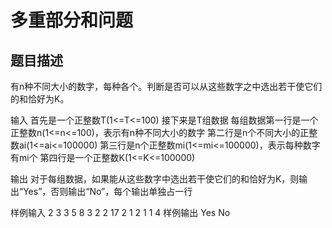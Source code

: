 # 多重部分和问题

## 题目描述

有n种不同大小的数字，每种各个。判断是否可以从这些数字之中选出若干使它们的和恰好为K。

输入
首先是一个正整数T(1<=T<=100)
接下来是T组数据
每组数据第一行是一个正整数n(1<=n<=100)，表示有n种不同大小的数字
第二行是n个不同大小的正整数ai(1<=ai<=100000)
第三行是n个正整数mi(1<=mi<=100000)，表示每种数字有mi个
第四行是一个正整数K(1<=K<=100000)

输出
对于每组数据，如果能从这些数字中选出若干使它们的和恰好为K，则输出“Yes”，否则输出“No”，每个输出单独占一行

样例输入
2
3
3 5 8
3 2 2
17
2
1 2
1 1
4
样例输出
Yes
No
